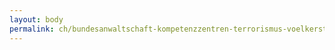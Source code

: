 ```yaml
---
layout: body
permalink: ch/bundesanwaltschaft-kompetenzzentren-terrorismus-voelkerstrafrecht-cc-t-cc-vegsverbrechen-cct-buero-2/
---
```


